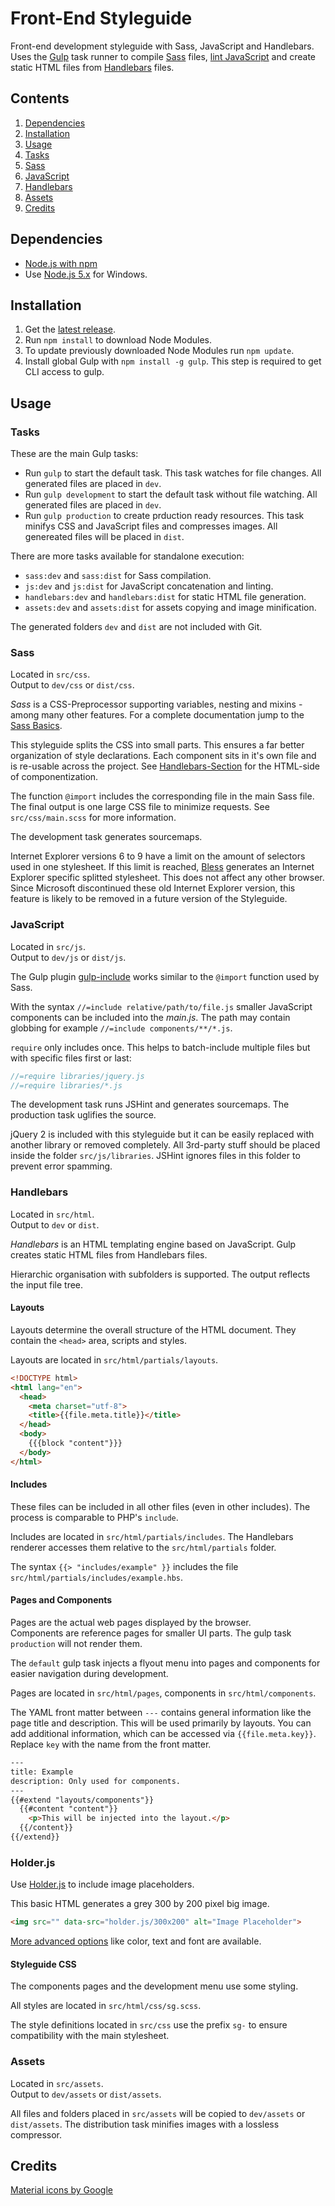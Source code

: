 # Front-End Styleguide
Front-end development styleguide with Sass, JavaScript and Handlebars.
Uses the [Gulp](http://gulpjs.com/) task runner to compile [Sass](http://sass-lang.com/) files, [lint JavaScript](http://jshint.com/) and create static HTML files from [Handlebars](http://handlebarsjs.com/) files.


## Contents
1. [Dependencies](#dependencies)
2. [Installation](#installation)
3. [Usage](#usage)
  1. [Tasks](#tasks)
  2. [Sass](#sass)
  3. [JavaScript](#javascript)
  4. [Handlebars](#handlebars)
  5. [Assets](#assets)
4. [Credits](#credits)


## Dependencies
* [Node.js with npm](https://nodejs.org/)
* Use [Node.js 5.x](https://nodejs.org/en/download/stable/) for Windows.


## Installation
1. Get the [latest release](https://github.com/MVSde/styleguide/releases/latest).
2. Run `npm install` to download Node Modules.
3. To update previously downloaded Node Modules run `npm update`.
4. Install global Gulp with `npm install -g gulp`. This step is required to get CLI access to gulp.


## Usage

### Tasks
These are the main Gulp tasks:
* Run `gulp` to start the default task. This task watches for file changes. All generated files are placed in `dev`.
* Run `gulp development` to start the default task without file watching. All generated files are placed in `dev`.
* Run `gulp production` to create prduction ready resources. This task minifys CSS and JavaScript files and compresses images. All genereated files will be placed in `dist`.

There are more tasks available for standalone execution:
* `sass:dev` and `sass:dist` for Sass compilation.
* `js:dev` and `js:dist` for JavaScript concatenation and linting.
* `handlebars:dev` and `handlebars:dist` for static HTML file generation.
* `assets:dev` and `assets:dist` for assets copying and image minification.

The generated folders `dev` and `dist` are not included with Git.


### Sass
Located in `src/css`.<br>
Output to `dev/css` or `dist/css`.

*Sass* is a CSS-Preprocessor supporting variables, nesting and mixins - among many other features.
For a complete documentation jump to the [Sass Basics](http://sass-lang.com/guide).

This styleguide splits the CSS into small parts. This ensures a far better organization of style declarations. Each component sits in it's own file and is re-usable across the project. See [Handlebars-Section](#handlebars) for the HTML-side of componentization.

The function `@import` includes the corresponding file in the main Sass file. The final output is one large CSS file to minimize requests. See `src/css/main.scss` for more information.

The development task generates sourcemaps.

Internet Explorer versions 6 to 9 have a limit on the amount of selectors used in one stylesheet. If this limit is reached, [Bless](http://blesscss.com/) generates an Internet Explorer specific splitted stylesheet. This does not affect any other browser. Since Microsoft discontinued these old Internet Explorer version, this feature is likely to be removed in a future version of the Styleguide.


### JavaScript
Located in `src/js`.<br>
Output to `dev/js` or `dist/js`.

The Gulp plugin [gulp-include](https://github.com/wiledal/gulp-include) works similar to the `@import` function used by Sass.

With the syntax `//=include relative/path/to/file.js` smaller JavaScript components can be included into the *main.js*. The path may contain globbing for example `//=include components/**/*.js`.

`require` only includes once. This helps to batch-include multiple files but with specific files first or last:

```js
//=require libraries/jquery.js
//=require libraries/*.js
```

The development task runs JSHint and generates sourcemaps.
The production task uglifies the source.

jQuery 2 is included with this styleguide but it can be easily replaced with another library or removed completely. All 3rd-party stuff should be placed inside the folder `src/js/libraries`. JSHint ignores files in this folder to prevent error spamming.


### Handlebars
Located in `src/html`.<br>
Output to `dev` or `dist`.

*Handlebars* is an HTML templating engine based on JavaScript. Gulp creates static HTML files from Handlebars files.

Hierarchic organisation with subfolders is supported. The output reflects the input file tree.

#### Layouts
Layouts determine the overall structure of the HTML document. They contain the `<head>` area, scripts and styles.

Layouts are located in `src/html/partials/layouts`.

```html
<!DOCTYPE html>
<html lang="en">
  <head>
    <meta charset="utf-8">
    <title>{{file.meta.title}}</title>
  </head>
  <body>
    {{{block "content"}}}
  </body>
</html>
```

#### Includes
These files can be included in all other files (even in other includes). The process is comparable to PHP's `include`.

Includes are located in `src/html/partials/includes`. The Handlebars renderer accesses them relative to the `src/html/partials` folder.

The syntax `{{> "includes/example" }}` includes the file `src/html/partials/includes/example.hbs`.

#### Pages and Components
Pages are the actual web pages displayed by the browser.<br>
Components are reference pages for smaller UI parts. The gulp task `production` will not render them.

The `default` gulp task injects a flyout menu into pages and components for easier navigation during development.

Pages are located in `src/html/pages`, components in `src/html/components`.

The YAML front matter between `---` contains general information like the page title and description. This will be used primarily by layouts. You can add additional information, which can be accessed via `{{file.meta.key}}`. Replace `key` with the name from the front matter.

```html
---
title: Example
description: Only used for components.
---
{{#extend "layouts/components"}}
  {{#content "content"}}
    <p>This will be injected into the layout.</p>
  {{/content}}
{{/extend}}
```

### Holder.js
Use [Holder.js](https://github.com/imsky/holder) to include image placeholders.

This basic HTML generates a grey 300 by 200 pixel big image.

```html
<img src="" data-src="holder.js/300x200" alt="Image Placeholder">
```

[More advanced options](https://github.com/imsky/holder#placeholder-options) like color, text and font are available.

#### Styleguide CSS
The components pages and the development menu use some styling.

All styles are located in `src/html/css/sg.scss`.

The style definitions located in `src/css` use the prefix `sg-` to ensure compatibility with the main stylesheet.

### Assets
Located in `src/assets`.<br>
Output to `dev/assets` or `dist/assets`.

All files and folders placed in `src/assets` will be copied to `dev/assets` or `dist/assets`. The distribution task minifies images with a lossless compressor.


## Credits

[Material icons by Google](https://design.google.com/icons/)
